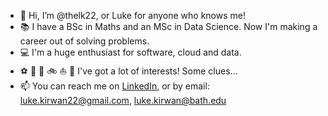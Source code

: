- 👋 Hi, I’m @thelk22, or Luke for anyone who knows me! 
- :books: I have a BSc in Maths and an MSc in Data Science. Now I'm making a career out of solving problems.
- :computer: I'm a huge enthusiast for software, cloud and data. 
- :soccer: :european_castle: 🌱 :bike: :sailboat: :rocket: I've got a lot of interests! Some clues...
- 📫 You can reach me on [LinkedIn](https://www.linkedin.com/in/luke-kirwan/), or by email: luke.kirwan22@gmail.com, luke.kirwan@bath.edu

<!---
thelk22/thelk22 is a ✨ special ✨ repository because its `README.md` (this file) appears on your GitHub profile.
You can click the Preview link to take a look at your changes.
--->
